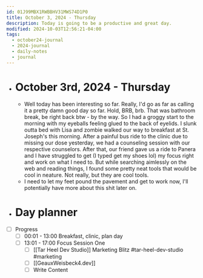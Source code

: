 ```yaml
---
id: 01J99MBX1RWBBHV31MWS74D1P0
title: October 3, 2024 - Thursday
description: Today is going to be a productive and great day.
modified: 2024-10-03T12:56:21-04:00
tags:
  - october24-journal
  - 2024-journal
  - daily-notes
  - journal
---
```

- # October 3rd, 2024 - Thursday
	- Well today has been interesting so far. Really, I'd go as far as calling it a pretty damn good day so far. Hold, BRB, brb. That was bathroom break, be right back btw - by the way. So I had a groggy start to the morning with my eyeballs feeling glued to the back of eyelids. I slunk outta bed with Lisa and zombie walked our way to breakfast at St. Joseph's this morning. After a painful bus ride to the clinic due to missing our dose yesterday, we had a counseling session with our respective counselors. After that, our friend gave us a ride to Panera and I have struggled to get (I typed get my shoes lol) my focus right and work on what I need to. But while searching aimlessly on the web and reading things, I found some pretty neat tools that would be cool in neature. Not really, but they are cool tools. 
	- I need to let my feet pound the pavement and get to work now, I'll potentially have more about this shit later on.

- # Day planner
- [ ] Progress 
	- [ ] 00:01 - 13:00 Breakfast, clinic, plan day 
	- [ ] 13:01 - 17:00 Focus Session One
		- [ ] [[Tar Heel Dev Studio]] Marketing Blitz #tar-heel-dev-studio #marketing 
		- [ ] [[GeauxWeisbeck4.dev]]
		- [ ] Write Content
